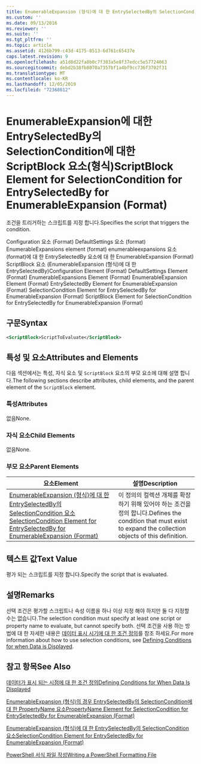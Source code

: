 ```yaml
---
title: EnumerableExpansion (형식)에 대 한 EntrySelectedBy의 SelectionCondition 요소 Microsoft Docs
ms.custom: ''
ms.date: 09/13/2016
ms.reviewer: ''
ms.suite: ''
ms.tgt_pltfrm: ''
ms.topic: article
ms.assetid: 4126b799-c43d-4175-8513-6d761c65437e
caps.latest.revision: 9
ms.openlocfilehash: a51d8d22fa8b0c7f303a5e8f37edcc5e57724063
ms.sourcegitcommit: debd2b38fb8070a7357bf1a4bf9cc736f3702f31
ms.translationtype: MT
ms.contentlocale: ko-KR
ms.lasthandoff: 12/05/2019
ms.locfileid: "72368612"
---
```

# <a name="scriptblock-element-for-selectioncondition-for-entryselectedby-for-enumerableexpansion-format"></a><span data-ttu-id="eb85f-102">EnumerableExpansion에 대한 EntrySelectedBy의 SelectionCondition에 대한 ScriptBlock 요소(형식)</span><span class="sxs-lookup"><span data-stu-id="eb85f-102">ScriptBlock Element for SelectionCondition for EntrySelectedBy for EnumerableExpansion (Format)</span></span>

<span data-ttu-id="eb85f-103">조건을 트리거하는 스크립트를 지정 합니다.</span><span class="sxs-lookup"><span data-stu-id="eb85f-103">Specifies the script that triggers the condition.</span></span>

<span data-ttu-id="eb85f-104">Configuration 요소 (Format) DefaultSettings 요소 (format) EnumerableExpansions element (format) enumerableexpansions 요소 (format)에 대 한 EntrySelectedBy 요소에 대 한 EnumerableExpansion (Format) ScriptBlock 요소 (EnumerableExpansion (형식)에 대 한 EntrySelectedBy)</span><span class="sxs-lookup"><span data-stu-id="eb85f-104">Configuration Element (Format) DefaultSettings Element (Format) EnumerableExpansions Element (Format) EnumerableExpansion Element (Format) EntrySelectedBy Element for EnumerableExpansion (Format) SelectionCondition Element for EntrySelectedBy for EnumerableExpansion (Format) ScriptBlock Element for SelectionCondition for EntrySelectedBy for EnumerableExpansion (Format)</span></span>

## <a name="syntax"></a><span data-ttu-id="eb85f-105">구문</span><span class="sxs-lookup"><span data-stu-id="eb85f-105">Syntax</span></span>

```xml
<ScriptBlock>ScriptToEvaluate</ScriptBlock>
```

## <a name="attributes-and-elements"></a><span data-ttu-id="eb85f-106">특성 및 요소</span><span class="sxs-lookup"><span data-stu-id="eb85f-106">Attributes and Elements</span></span>

<span data-ttu-id="eb85f-107">다음 섹션에서는 특성, 자식 요소 및 `ScriptBlock` 요소의 부모 요소에 대해 설명 합니다.</span><span class="sxs-lookup"><span data-stu-id="eb85f-107">The following sections describe attributes, child elements, and the parent element of the `ScriptBlock` element.</span></span>

### <a name="attributes"></a><span data-ttu-id="eb85f-108">특성</span><span class="sxs-lookup"><span data-stu-id="eb85f-108">Attributes</span></span>

<span data-ttu-id="eb85f-109">없음</span><span class="sxs-lookup"><span data-stu-id="eb85f-109">None.</span></span>

### <a name="child-elements"></a><span data-ttu-id="eb85f-110">자식 요소</span><span class="sxs-lookup"><span data-stu-id="eb85f-110">Child Elements</span></span>

<span data-ttu-id="eb85f-111">없음</span><span class="sxs-lookup"><span data-stu-id="eb85f-111">None.</span></span>

### <a name="parent-elements"></a><span data-ttu-id="eb85f-112">부모 요소</span><span class="sxs-lookup"><span data-stu-id="eb85f-112">Parent Elements</span></span>

|<span data-ttu-id="eb85f-113">요소</span><span class="sxs-lookup"><span data-stu-id="eb85f-113">Element</span></span>|<span data-ttu-id="eb85f-114">설명</span><span class="sxs-lookup"><span data-stu-id="eb85f-114">Description</span></span>|
|-------------|-----------------|
|[<span data-ttu-id="eb85f-115">EnumerableExpansion (형식)에 대 한 EntrySelectedBy의 SelectionCondition 요소</span><span class="sxs-lookup"><span data-stu-id="eb85f-115">SelectionCondition Element for EntrySelectedBy for EnumerableExpansion (Format)</span></span>](./selectioncondition-element-for-entryselectedby-for-enumerableexpansion-format.md)|<span data-ttu-id="eb85f-116">이 정의의 컬렉션 개체를 확장 하기 위해 있어야 하는 조건을 정의 합니다.</span><span class="sxs-lookup"><span data-stu-id="eb85f-116">Defines the condition that must exist to expand the collection objects of this definition.</span></span>|

## <a name="text-value"></a><span data-ttu-id="eb85f-117">텍스트 값</span><span class="sxs-lookup"><span data-stu-id="eb85f-117">Text Value</span></span>

<span data-ttu-id="eb85f-118">평가 되는 스크립트를 지정 합니다.</span><span class="sxs-lookup"><span data-stu-id="eb85f-118">Specify the script that is evaluated.</span></span>

## <a name="remarks"></a><span data-ttu-id="eb85f-119">설명</span><span class="sxs-lookup"><span data-stu-id="eb85f-119">Remarks</span></span>

<span data-ttu-id="eb85f-120">선택 조건은 평가할 스크립트나 속성 이름을 하나 이상 지정 해야 하지만 둘 다 지정할 수는 없습니다.</span><span class="sxs-lookup"><span data-stu-id="eb85f-120">The selection condition must specify at least one script or property name to evaluate, but cannot specify both.</span></span> <span data-ttu-id="eb85f-121">선택 조건을 사용 하는 방법에 대 한 자세한 내용은 [데이터 표시 시기에 대 한 조건 정의](./defining-conditions-for-displaying-data.md)를 참조 하세요.</span><span class="sxs-lookup"><span data-stu-id="eb85f-121">For more information about how to use selection conditions, see [Defining Conditions for when Data is Displayed](./defining-conditions-for-displaying-data.md).</span></span>

## <a name="see-also"></a><span data-ttu-id="eb85f-122">참고 항목</span><span class="sxs-lookup"><span data-stu-id="eb85f-122">See Also</span></span>

[<span data-ttu-id="eb85f-123">데이터가 표시 되는 시점에 대 한 조건 정의</span><span class="sxs-lookup"><span data-stu-id="eb85f-123">Defining Conditions for When Data Is Displayed</span></span>](./defining-conditions-for-displaying-data.md)

[<span data-ttu-id="eb85f-124">EnumerableExpansion (형식)의 경우 EntrySelectedBy의 SelectionCondition에 대 한 PropertyName 요소</span><span class="sxs-lookup"><span data-stu-id="eb85f-124">PropertyName Element for SelectionCondition for EntrySelectedBy for EnumerableExpansion (Format)</span></span>](./propertyname-element-for-selectioncondition-for-entryselectedby-for-enumerableexpansion-format.md)

[<span data-ttu-id="eb85f-125">EnumerableExpansion (형식)에 대 한 EntrySelectedBy의 SelectionCondition 요소</span><span class="sxs-lookup"><span data-stu-id="eb85f-125">SelectionCondition Element for EntrySelectedBy for EnumerableExpansion (Format)</span></span>](./selectioncondition-element-for-entryselectedby-for-enumerableexpansion-format.md)

[<span data-ttu-id="eb85f-126">PowerShell 서식 파일 작성</span><span class="sxs-lookup"><span data-stu-id="eb85f-126">Writing a PowerShell Formatting File</span></span>](./writing-a-powershell-formatting-file.md)
